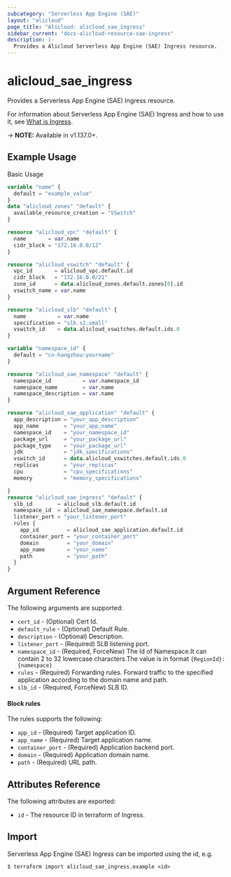 ```yaml
---
subcategory: "Serverless App Engine (SAE)"
layout: "alicloud"
page_title: "Alicloud: alicloud_sae_ingress"
sidebar_current: "docs-alicloud-resource-sae-ingress"
description: |-
  Provides a Alicloud Serverless App Engine (SAE) Ingress resource.
---
```


# alicloud\_sae\_ingress

Provides a Serverless App Engine (SAE) Ingress resource.

For information about Serverless App Engine (SAE) Ingress and how to use it, see [What is Ingress](https://help.aliyun.com/document_detail/97792.html).

-> **NOTE:** Available in v1.137.0+.

## Example Usage

Basic Usage

```terraform
variable "name" {
  default = "example_value"
}
data "alicloud_zones" "default" {
  available_resource_creation = "VSwitch"
}

resource "alicloud_vpc" "default" {
  name       = var.name
  cidr_block = "172.16.0.0/12"
}

resource "alicloud_vswitch" "default" {
  vpc_id       = alicloud_vpc.default.id
  cidr_block   = "172.16.0.0/21"
  zone_id      = data.alicloud_zones.default.zones[0].id
  vswitch_name = var.name
}

resource "alicloud_slb" "default" {
  name          = var.name
  specification = "slb.s2.small"
  vswitch_id    = data.alicloud_vswitches.default.ids.0
}

variable "namespace_id" {
  default = "cn-hangzhou:yourname"
}

resource "alicloud_sae_namespace" "default" {
  namespace_id          = var.namespace_id
  namespace_name        = var.name
  namespace_description = var.name
}

resource "alicloud_sae_application" "default" {
  app_description = "your_app_description"
  app_name        = "your_app_name"
  namespace_id    = "your_namespace_id"
  package_url     = "your_package_url"
  package_type    = "your_package_url"
  jdk             = "jdk_specifications"
  vswitch_id      = data.alicloud_vswitches.default.ids.0
  replicas        = "your_replicas"
  cpu             = "cpu_specifications"
  memory          = "memory_specifications"

}
resource "alicloud_sae_ingress" "default" {
  slb_id        = alicloud_slb.default.id
  namespace_id  = alicloud_sae_namespace.default.id
  listener_port = "your_listener_port"
  rules {
    app_id         = alicloud_sae_application.default.id
    container_port = "your_container_port"
    domain         = "your_domain"
    app_name       = "your_name"
    path           = "your_path"
  }
}
```

## Argument Reference

The following arguments are supported:

* `cert_id` - (Optional) Cert Id.
* `default_rule` - (Optional) Default Rule.
* `description` - (Optional) Description.
* `listener_port` - (Required) SLB listening port.
* `namespace_id` - (Required, ForceNew) The Id of Namespace.It can contain 2 to 32 lowercase characters.The value is in format `{RegionId}:{namespace}`
* `rules` - (Required) Forwarding rules. Forward traffic to the specified application according to the domain name and path.
* `slb_id` - (Required, ForceNew) SLB ID.

#### Block rules

The rules supports the following: 

* `app_id` - (Required) Target application ID.
* `app_name` - (Required) Target application name.
* `container_port` - (Required) Application backend port.
* `domain` - (Required) Application domain name.
* `path` - (Required) URL path.

## Attributes Reference

The following attributes are exported:

* `id` - The resource ID in terraform of Ingress.

## Import

Serverless App Engine (SAE) Ingress can be imported using the id, e.g.

```shell
$ terraform import alicloud_sae_ingress.example <id>
```
